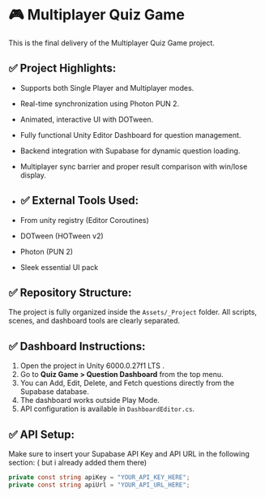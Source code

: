 # 🎮 Multiplayer Quiz Game

This is the final delivery of the Multiplayer Quiz Game project.

## ✅ Project Highlights:
- Supports both Single Player and Multiplayer modes.
- Real-time synchronization using Photon PUN 2.
- Animated, interactive UI with DOTween.
- Fully functional Unity Editor Dashboard for question management.
- Backend integration with Supabase for dynamic question loading.
- Multiplayer sync barrier and proper result comparison with win/lose display.

- ## ✅ External Tools Used:
- From unity registry (Editor Coroutines)
- DOTween (HOTween v2)
- Photon (PUN 2)
- Sleek essential UI pack

## ✅ Repository Structure:
The project is fully organized inside the `Assets/_Project` folder.
All scripts, scenes, and dashboard tools are clearly separated.

## ✅ Dashboard Instructions:
1. Open the project in Unity 6000.0.27f1 LTS .
2. Go to **Quiz Game > Question Dashboard** from the top menu.
3. You can Add, Edit, Delete, and Fetch questions directly from the Supabase database.
4. The dashboard works outside Play Mode.
5. API configuration is available in `DashboardEditor.cs`.

## ✅ API Setup:
Make sure to insert your Supabase API Key and API URL in the following section: ( but i already added them there)
```csharp
private const string apiKey = "YOUR_API_KEY_HERE";
private const string apiUrl = "YOUR_API_URL_HERE";
